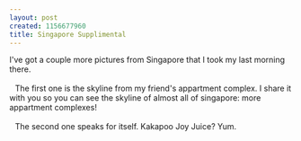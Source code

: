 ```yaml
--- 
layout: post
created: 1156677960
title: Singapore Supplimental
---
```

I've got a couple more pictures from Singapore that I took my last morning there.<br /><br /><a href="/sites/default/files/blog/Singapore3-790299.jpg"><img style="float:left;cursor:hand;margin:0 10px 10px 0;" src="/sites/default/files/blog/Singapore3-786283.jpg" border="0" alt="" /></a>The first one is the skyline from my friend's appartment complex.  I share it with you so you can see the skyline of almost all of singapore: more appartment complexes!<br /><br /><a href="/sites/default/files/blog/Singapore4-741214.jpg"><img style="float:left;cursor:hand;margin:0 10px 10px 0;" src="/sites/default/files/blog/Singapore4-739692.jpg" border="0" alt="" /></a>The second one speaks for itself.  Kakapoo Joy Juice?  Yum.
